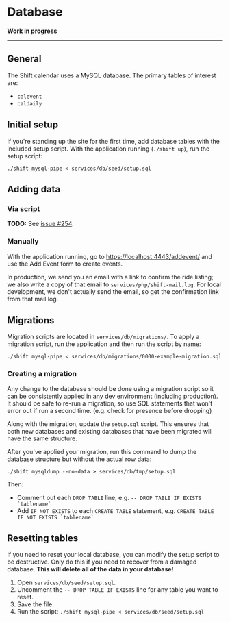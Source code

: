 # Database

**Work in progress**

----

## General

The Shift calendar uses a MySQL database. The primary tables of interest are:

* `calevent`
* `caldaily`


## Initial setup

If you're standing up the site for the first time, add database tables with the included setup script. With the application running (`./shift up`), run the setup script: 

```./shift mysql-pipe < services/db/seed/setup.sql```


## Adding data 

### Via script

**TODO:** See [issue #254](https://github.com/shift-org/shift-docs/issues/254).


### Manually

With the application running, go to [https://localhost:4443/addevent/](https://localhost:4443/addevent/) and use the Add Event form to create events.

In production, we send you an email with a link to confirm the ride listing; we also write a copy of that email to `services/php/shift-mail.log`. For local development, we don't actually send the email, so get the confirmation link from that mail log.


## Migrations

Migration scripts are located in `services/db/migrations/`. To apply a migration script, run the application and then run the script by name: 

```./shift mysql-pipe < services/db/migrations/0000-example-migration.sql```

### Creating a migration

Any change to the database should be done using a migration script so it can be consistently applied in any dev environment (including production). It should be safe to re-run a migration, so use SQL statements that won't error out if run a second time. (e.g. check for presence before dropping)

Along with the migration, update the `setup.sql` script. This ensures that both new databases and existing databases that have been migrated will have the same structure.

After you've applied your migration, run this command to dump the database structure but without the actual row data:

```./shift mysqldump --no-data > services/db/tmp/setup.sql```

Then:
* Comment out each `DROP TABLE` line, e.g. `` -- DROP TABLE IF EXISTS `tablename` ``
* Add `IF NOT EXISTS` to each `CREATE TABLE` statement, e.g. `` CREATE TABLE IF NOT EXISTS `tablename` ``


## Resetting tables

If you need to reset your local database, you can modify the setup script to be destructive. Only do this if you need to recover from a damaged database. **This will delete all of the data in your database!**

1. Open `services/db/seed/setup.sql`.
2. Uncomment the `-- DROP TABLE IF EXISTS` line for any table you want to reset.
3. Save the file. 
4. Run the script: `./shift mysql-pipe < services/db/seed/setup.sql`

